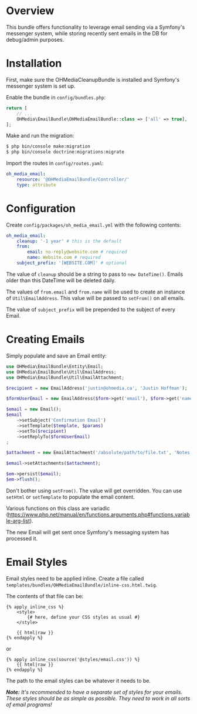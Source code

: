 # Overview

This bundle offers functionality to leverage email sending via a Symfony's
messenger system, while storing recently sent emails in the DB for debug/admin
purposes.

# Installation

First, make sure the OHMediaCleanupBundle is installed and Symfony's messenger
system is set up.

Enable the bundle in `config/bundles.php`:

```php
return [
    // ...
    OHMedia\EmailBundle\OHMediaEmailBundle::class => ['all' => true],
];
```

Make and run the migration:

```bash
$ php bin/console make:migration
$ php bin/console doctrine:migrations:migrate
```

Import the routes in `config/routes.yaml`:

```yaml
oh_media_email:
    resource: '@OHMediaEmailBundle/Controller/'
    type: attribute
```

# Configuration

Create `config/packages/oh_media_email.yml` with the following contents:

```yaml
oh_media_email:
    cleanup: '-1 year' # this is the default
    from:
        email: no-reply@website.com # required
        name: Website.com # required
    subject_prefix: '[WEBSITE.COM]' # optional
```

The value of `cleanup` should be a string to pass to `new DateTime()`. Emails
older than this DateTime will be deleted daily.

The values of `from.email` and `from.name` will be used to create an instance of
`Util\EmailAddress`. This value will be passed to `setFrom()` on all emails.

The value of `subject_prefix` will be prepended to the subject of every Email.

# Creating Emails

Simply populate and save an Email entity:

```php
use OHMedia\EmailBundle\Entity\Email;
use OHMedia\EmailBundle\Util\EmailAddress;
use OHMedia\EmailBundle\Util\EmailAttachment;

$recipient = new EmailAddress('justin@ohmedia.ca', 'Justin Hoffman');

$formUserEmail = new EmailAddress($form->get('email'), $form->get('name'));

$email = new Email();
$email
    ->setSubject('Confirmation Email')
    ->setTemplate($template, $params)
    ->setTo($recipient)
    ->setReplyTo($formUserEmail)
;

$attachment = new EmailAttachment('/absolute/path/to/file.txt', 'Notes');

$email->setAttachments($attachment);

$em->persist($email);
$em->flush();
```

Don't bother using `setFrom()`. The value will get overridden. You can use
`setHtml` or `setTemplate` to populate the email content.

Various functions on this class are variadic (https://www.php.net/manual/en/functions.arguments.php#functions.variable-arg-list).

The new Email will get sent once Symfony's messaging system has processed it.

# Email Styles

Email styles need to be applied inline. Create a file called
`templates/bundles/OHMediaEmailBundle/inline-css.html.twig`.

The contents of that file can be:

```twig
{% apply inline_css %}
    <style>
        {# here, define your CSS styles as usual #}
    </style>

    {{ html|raw }}
{% endapply %}
```

or

```twig
{% apply inline_css(source('@styles/email.css')) %}
    {{ html|raw }}
{% endapply %}
```

The path to the email styles can be whatever it needs to be.

_**Note:** It's recommended to have a separate set of styles for your emails. These
styles should be as simple as possible. They need to work in all sorts of email
programs!_
